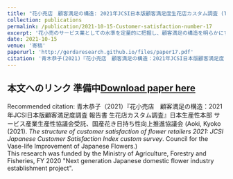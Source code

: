 ```yaml
---
title: "花小売店　顧客満足の構造: 2021年JCSI日本版顧客満足度生花店カスタム調査 (The structure of customer satisfaction Flower retailers 2021 JCSI Japanese Customer Satisfaction Index custom survey)"
collection: publications
permalink: /publication/2021-10-15-Customer-satisfaction-number-17
excerpt: '花小売のサービス業としての水準を定量的に把握し、顧客満足の構造を明らかにする。日本生産性本部サービス産業生産性協議会（SPRING）に依頼して、日本最大級の消費者調査であるJCSI日本版顧客満足度指数（Japanese Customer Satisfaction Index）の枠組みによるカスタム調査を実施した。JCSIとして発表される公式調査ではない。農林水産省実証事業次世代国産花き産業確立推進事業の一環として実施。・花店および量販生花コーナー6社 = 青山フラワーマーケット、日比谷花壇、カインズ、イオン、ヤオコー、コープみらいの最近1年間の利用経験者を対象に調査。品質および価格に対する評価、満足度、顧客ロイヤリティ（継続利用）、他者への推奨意向について調べた。感情が顧客満足に及ぼす影響、顧客の利用理由、重視するポイント、日持ち」および「環境配慮」への評価も尋ねた。なお、花小売の業態は多様、かつ上位集中度が低い業界構造であるため、この調査結果を、直接的に業界の代表値とはみなすことはできない。・花小売トップ（日比谷花壇）の顧客満足度は非常に高く、サービス業として他業界・他業種に遜色ない。品質や価値（品質を考慮した価格パフォーマンス）、顧客満足、推奨意向、ロイヤルティ（継続利用）ともに首位。全方位で、まんべんなく強い。JCSIの枠組みでシティホテルや外食などサービス業の他業界と比較したところ、日比谷花壇の顧客満足度（100点満点で80.7）の水準は、サービス産業でトップクラスにあることがわかった。顧客満足度では、最上位の満足層が最多。コストパフォーマンス評価は量販を凌ぐ。日比谷花壇は、サービス業としての基礎が確実で、花小売店の優れたモデルの一つである。・花専門店－量販の中間業態には、市場機会がある。青山フラワーマーケットの顧客満足の構造は、花専門店と量販の折衷型である。専門店と量販の中間業態の成功モデルの一つと考えられる。この領域は、イノベーションと、品質-コスパ-利便性をバランスさせる連立方程式の立て方次第で、新しい市場機会がある。・量販店の顧客満足向上には、品質知覚の底上げが鍵になる。量販では、お供え用・墓参りの比率が3～4割を占める。量販店の利用理由は、アクセス利便性や価格、ついで買い、品揃えが上位。カインズでは、コスパが顧客満足に直接影響しやすい。一方、スーパーでは、季節感や楽しさなど感性的な充足を重視する顧客が多い。しかし、花を買ってわくわくした、うれしかったという情動的充足が弱く、品質評価の推進力を欠く。・「感動」は、推奨意向とロイヤルティ（継続利用）を強める？花専門店では感動の次元が広く深い。仮説として「感動は主に品質評価を押し上げ、顧客満足に寄与する」、「感動は、口コミ（推奨意向）、次にロイヤルティ（継続利用）を、若干高める方向に働く」と推測できる。・花店利用者の2割程度は、何らかの不満を感じている。不満を誰かに伝える人は、不満を感じた人の4人に1人程度にとどまる。・サービス品質項目（SQ）は、スタッフの顧客対応、品揃え、陳列、利便性、価格や表示の適切さ、情報提示、サービス提供体制など、サービス業としておさえるべき基礎的な品質項目（数十項目）のリスト。顧客満足に成功している会社（日比谷花壇）は、一つ一つの品質項目において、確実に評価が高く、取りこぼしがない。サービス業としての基礎体力の充実が、顧客満足を下支えする。・環境対応（エコな花）は、現状では未開拓で評価は低いが、推奨意向を上げる可能性がある。環境配慮された花は日本において未開拓で、現時点で、商品・サービス評価のコアな回路を通じて、顧客満足度との関連を検証できる段階にはない。'
date: 2021-10-15
venue: '寄稿'
paperurl: 'http://gerdaresearch.github.io/files/paper17.pdf'
citation: '青木恭子(2021)『花小売店　顧客満足の構造：2021年JCSI日本版顧客満足度　生花店カスタム調査』日本生産性本部 サービス産業生産性協議会受託、国産花き日持ち性向上推進協議会発行 (Aoki, Kyoko (2021).<i>The structure of customer satisfaction of flower retailers 2021 JCSI Japanese Customer Satisfaction Index custom survey</i>.Council for the Vase-life Improvement of Japanese Flowers.)'
---
```


## 本文へのリンク 準備中[Download paper here](http://gerdaresearch.github.io/files/paper17.pdf) 

Recommended citation: 青木恭子（2021）『花小売店　顧客満足の構造：2021年JCSI日本版顧客満足度調査 報告書 生花店カスタム調査』日本生産性本部 サービス産業生産性協議会受託、国産花き日持ち性向上推進協議会 (Aoki, Kyoko (2021). <i>The structure of customer satisfaction of flower retailers 2021: JCSI Japanese Customer Satisfaction Index custom survey</i>. Council for the Vase-life Improvement of Japanese Flowers.)  
This research was funded by the Ministry of Agriculture, Forestry and Fisheries, FY 2020 "Next generation Japanese domestic flower industry establishment project".  


